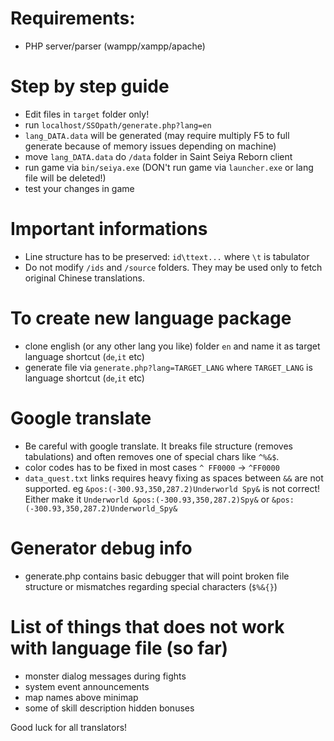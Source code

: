 # Requirements: 
- PHP server/parser (wampp/xampp/apache)

# Step by step guide
- Edit files in `target` folder only! 
- run `localhost/SSOpath/generate.php?lang=en`
- `lang_DATA.data` will be generated (may require multiply F5 to full generate because of memory issues depending on machine)
- move `lang_DATA.data` do `/data` folder in Saint Seiya Reborn client
- run game via `bin/seiya.exe` (DON't run game via `launcher.exe` or lang file will be deleted!)
- test your changes in game

# Important informations
- Line structure has to be preserved: `id\ttext...` where `\t` is tabulator
- Do not modify `/ids` and `/source` folders. They may be used only to fetch original Chinese translations.

# To create new language package
- clone english (or any other lang you like) folder `en` and name it as target language shortcut (`de`,`it` etc)
- generate file via `generate.php?lang=TARGET_LANG` where `TARGET_LANG` is language shortcut (`de`,`it` etc)

# Google translate
- Be careful with google translate. It breaks file structure (removes tabulations) and often removes one of special chars like `^%&$`. 
- color codes has to be fixed in most cases `^ FF0000` -> `^FF0000`
- `data_quest.txt` links requires heavy fixing as spaces between `&&` are not supported. eg `&pos:(-300.93,350,287.2)Underworld Spy&` is not correct! Either make it `Underworld &pos:(-300.93,350,287.2)Spy&` or `&pos:(-300.93,350,287.2)Underworld_Spy&`

# Generator debug info
- generate.php contains basic debugger that will point broken file structure or mismatches regarding special characters (`$%&{}`) 

# List of things that does not work with language file (so far)
- monster dialog messages during fights 
- system event announcements
- map names above minimap
- some of skill description hidden bonuses

Good luck for all translators!

